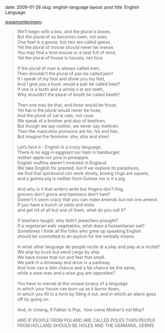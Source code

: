 date: 2009-01-26
slug: english-language
layout: post
title: English Language


<p><a href="http://jessemontevirgen.tumblr.com/post/54649416/only-the-english-could-have-invented-this-language" target="_blank">jessemontevirgen</a>:</p>

<blockquote>We’ll begin with a box, and the plural is boxes, <br/>But the plural of ox becomes oxen, not oxes.<br/>One fowl is a goose, but two are called geese,<br/>Yet the plural of moose should never be meese.<br/>You may find a lone mouse or a nest full of mice,<br/>Yet the plural of house is houses, not hice. <br/><br/>If the plural of man is always called men,<br/>Then shouldn’t the plural of pan be called pen?<br/>If I speak of my foot and show you my feet,<br/>And I give you a boot, would a pair be called beet?<br/>If one is a tooth and a whole s et are teeth, <br/>Why shouldn’t the plural of booth be called beeth?<br/><br/>Then one may be that, and three would be those,<br/>Yet hat in the plural would never be hose,<br/>And the plural of cat is cats, not cose.<br/>We speak of a brother and also of brethren, <br/>But though we say mother, we never say methren.<br/>Then the masculine pronouns are he, his and him,<br/>But imagine the feminine: she, shis and shim!<br/><br/>Let’s face it - English is a crazy language.<br/>There is no egg in eggplant nor ham in hamburger; <br/>neither apple nor pine in pineapple.<br/>English muffins weren’t invented in England.<br/>We take English for granted, but if we explore its paradoxes,<br/>we find that quicksand can work slowly, boxing rings are square, <br/>and a guinea pig is neither from Guinea nor is it a pig.<br/><br/>And why is it that writers write but fingers don’t fing,<br/>grocers don’t groce and hammers don’t ham?<br/>Doesn’t it seem crazy that you can make amends but not one amend. <br/>If you have a bunch of odds and ends<br/>and get rid of all but one of them, what do you call it?<br/><br/>If teachers taught, why didn’t preachers praught?<br/>If a vegetarian eats vegetables, what does a humanitarian eat? <br/>Sometimes I think all the folks who grew up speaking English<br/>should be committed to an asylum for the verbally insane.<br/><br/>In what other language do people recite at a play and play at a recital?<br/>We ship by truck but send cargo by ship. <br/>We have noses that run and feet that smell.<br/>We park in a driveway and drive in a parkway.<br/>And how can a slim chance and a fat chance be the same,<br/>while a wise man and a wise guy are opposites?<br/><br/>You have to marvel at the unique lunacy of a language <br/>in which your house can burn up as it burns down, <br/>in which you fill in a form by filling it out, and in which an alarm goes off by going on.<br/><br/>And, in closing, if Father is Pop,  how come Mother’s not Mop? <br/><br/>AND IF PEOPLE FROM POLAND ARE CALLED POLES THEN PEOPLE FROM HOLLAND SHOULD BE HOLES AND THE GERMANS, GERMS <br/></blockquote>
